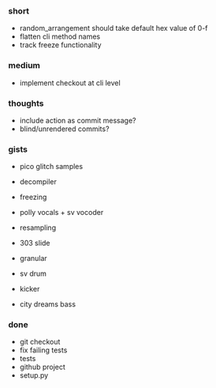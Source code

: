 ### short

- random_arrangement should take default hex value of 0-f
- flatten cli method names 
- track freeze functionality

### medium

- implement checkout at cli level

### thoughts

- include action as commit message?
- blind/unrendered commits?

### gists

- pico glitch samples
- decompiler
- freezing
- polly vocals + sv vocoder
- resampling
- 303 slide

- granular
- sv drum
- kicker
- city dreams bass


### done

- git checkout
- fix failing tests
- tests
- github project
- setup.py

